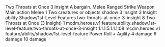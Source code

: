 <ability>
  <name>Two Throats at Once</name>
  <cost>3 Insight</cost>
  <flavor>A bargain.</flavor>
  <keywords>
    <keyword>Melee</keyword>
    <keyword>Ranged</keyword>
    <keyword>Strike</keyword>
    <keyword>Weapon</keyword>
  </keywords>
  <type>Main action</type>
  <distance>Melee 1</distance>
  <target>Two creatures or objects</target>
  <metadata>
    <class>shadow</class>
    <cost>3 Insight</cost>
    <cost_amount>3</cost_amount>
    <cost_resource>Insight</cost_resource>
    <feature_type>ability</feature_type>
    <file_dpath>Shadow/1st-Level Features</file_dpath>
    <item_id>two-throats-at-once-3-insight</item_id>
    <item_index>8</item_index>
    <item_name>Two Throats at Once (3 Insight)</item_name>
    <level>1</level>
    <scc>mcdm.heroes.v1:feature.ability.shadow.1st-level-feature:two-throats-at-once-3-insight</scc>
    <scdc>1.1.1:5.1.1.1:08</scdc>
    <source>mcdm.heroes.v1</source>
    <type>feature/ability/shadow/1st-level-feature</type>
  </metadata>
  <effects>
    <effect type="roll">
      <roll>Power Roll + Agility</roll>
      <t1>4 damage</t1>
      <t2>6 damage</t2>
      <t3>10 damage</t3>
    </effect>
  </effects>
</ability>
